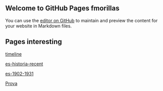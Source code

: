 ## Welcome to GitHub Pages fmorillas

You can use the [editor on GitHub](https://github.com/fmorillas/fmorillas.github.io/edit/main/README.md) to maintain and preview the content for your website in Markdown files.

## Pages interesting

[timeline](https://fmorillas.github.io/timeline/timeline.html)

[es-historia-recent](https://fmorillas.github.io/timeline/es-historia-recent.html)

[es-1902-1931](https://fmorillas.github.io/timeline/es-1902-1931.html)

[Prova](httpc://fmorillas.github.io/)
